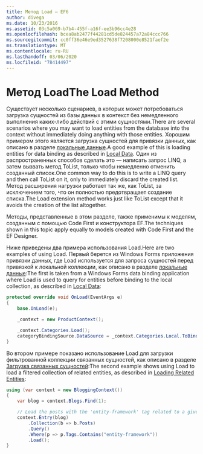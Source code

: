 ```yaml
---
title: Метод Load — EF6
author: divega
ms.date: 10/23/2016
ms.assetid: 03c5a069-b7b4-455f-a16f-ee3b96cc4e28
ms.openlocfilehash: bcea8ab2477f44281cd5de824457a72a84ccc766
ms.sourcegitcommit: cc0ff36e46e9ed3527638f7208000e8521faef2e
ms.translationtype: MT
ms.contentlocale: ru-RU
ms.lasthandoff: 03/06/2020
ms.locfileid: "78414497"
---
```

# <a name="the-load-method"></a><span data-ttu-id="940f8-102">Метод Load</span><span class="sxs-lookup"><span data-stu-id="940f8-102">The Load Method</span></span>
<span data-ttu-id="940f8-103">Существует несколько сценариев, в которых может потребоваться загрузка сущностей из базы данных в контекст без немедленного выполнения каких-либо действий с этими сущностями.</span><span class="sxs-lookup"><span data-stu-id="940f8-103">There are several scenarios where you may want to load entities from the database into the context without immediately doing anything with those entities.</span></span> <span data-ttu-id="940f8-104">Хорошим примером этого является загрузка сущностей для привязки данных, как описано в разделе [локальные данные](~/ef6/querying/local-data.md).</span><span class="sxs-lookup"><span data-stu-id="940f8-104">A good example of this is loading entities for data binding as described in [Local Data](~/ef6/querying/local-data.md).</span></span> <span data-ttu-id="940f8-105">Один из распространенных способов сделать это — написать запрос LINQ, а затем вызвать метод ToList, только чтобы немедленно отменить созданный список.</span><span class="sxs-lookup"><span data-stu-id="940f8-105">One common way to do this is to write a LINQ query and then call ToList on it, only to immediately discard the created list.</span></span> <span data-ttu-id="940f8-106">Метод расширения нагрузки работает так же, как ToList, за исключением того, что он полностью предотвращает создание списка.</span><span class="sxs-lookup"><span data-stu-id="940f8-106">The Load extension method works just like ToList except that it avoids the creation of the list altogether.</span></span>  

<span data-ttu-id="940f8-107">Методы, представленные в этом разделе, также применимы к моделям, созданным с помощью Code First и конструктора EF.</span><span class="sxs-lookup"><span data-stu-id="940f8-107">The techniques shown in this topic apply equally to models created with Code First and the EF Designer.</span></span>  

<span data-ttu-id="940f8-108">Ниже приведены два примера использования Load.</span><span class="sxs-lookup"><span data-stu-id="940f8-108">Here are two examples of using Load.</span></span> <span data-ttu-id="940f8-109">Первый берется из Windows Forms приложения привязки данных, где Load используется для запроса сущностей перед привязкой к локальной коллекции, как описано в разделе [локальные данные](~/ef6/querying/local-data.md):</span><span class="sxs-lookup"><span data-stu-id="940f8-109">The first is taken from a Windows Forms data binding application where Load is used to query for entities before binding to the local collection, as described in [Local Data](~/ef6/querying/local-data.md):</span></span>  

``` csharp
protected override void OnLoad(EventArgs e)
{
    base.OnLoad(e);

    _context = new ProductContext();

    _context.Categories.Load();
    categoryBindingSource.DataSource = _context.Categories.Local.ToBindingList();
}
```  

<span data-ttu-id="940f8-110">Во втором примере показано использование Load для загрузки фильтрованной коллекции связанных сущностей, как описано в разделе [Загрузка связанных сущностей](~/ef6/querying/related-data.md):</span><span class="sxs-lookup"><span data-stu-id="940f8-110">The second example shows using Load to load a filtered collection of related entities, as described in [Loading Related Entities](~/ef6/querying/related-data.md):</span></span>  

``` csharp
using (var context = new BloggingContext())
{
    var blog = context.Blogs.Find(1);

    // Load the posts with the 'entity-framework' tag related to a given blog
    context.Entry(blog)
        .Collection(b => b.Posts)
        .Query()
        .Where(p => p.Tags.Contains("entity-framework"))
        .Load();
}
```  
